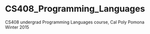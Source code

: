 # CS408_Programming_Languages
CS408 undergrad Programming Languages course, Cal Poly Pomona Winter 2015
